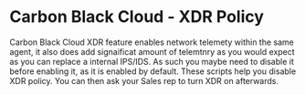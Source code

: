 # Carbon Black Cloud - XDR Policy

Carbon Black Cloud XDR feature enables network telemety within the same agent, it also does add signaificat amount of telemtnry as you would expect as you can replace a internal IPS/IDS. As such you maybe need to disable it before enabling it, as it is enabled by default. These scripts help you disable XDR policy. You can then ask your Sales rep to turn XDR on afterwards. 
